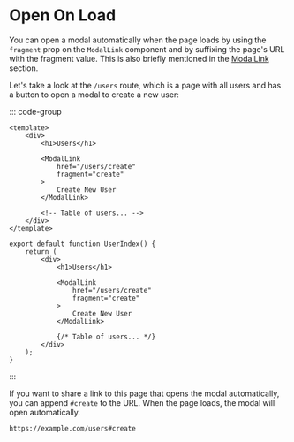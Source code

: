 # Open On Load

You can open a modal automatically when the page loads by using the `fragment` prop on the `ModalLink` component and by suffixing the page's URL with the fragment value. This is also briefly mentioned in the [ModalLink](/basic-usage.html#fragment) section.

Let's take a look at the `/users` route, which is a page with all users and has a button to open a modal to create a new user:

::: code-group

```vue{7} [Vue]
<template>
    <div>
        <h1>Users</h1>

        <ModalLink
            href="/users/create"
            fragment="create"
        >
            Create New User
        </ModalLink>

        <!-- Table of users... -->
    </div>
</template>
```

```jsx{8} [React]
export default function UserIndex() {
    return (
        <div>
            <h1>Users</h1>

            <ModalLink
                href="/users/create"
                fragment="create"
            >
                Create New User
            </ModalLink>

            {/* Table of users... */}
        </div>
    );
}
```

:::

If you want to share a link to this page that opens the modal automatically, you can append `#create` to the URL. When the page loads, the modal will open automatically.

```
https://example.com/users#create
```